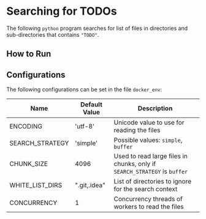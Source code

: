 # Searching for TODOs

The following `python` program searches for list of files in directories and sub-directories that contains `"TODO"`.

## How to Run

## Configurations

The following configurations can be set in the file `docker_env`:

| Name | Default Value | Description |
|---------------|---------------|---------------|
| ENCODING | 'utf-8'  | Unicode value to use for reading the files  |
| SEARCH_STRATEGY | 'simple'  | Possible values: `simple`, `buffer`  |
| CHUNK_SIZE | 4096  | Used to read large files in chunks, only if `SEARCH_STRATEGY` is `buffer`  |
| WHITE_LIST_DIRS | ".git,.idea"  | List of directories to ignore for the search context  |
| CONCURRENCY | 1  | Concurrency threads of workers to read the files  |